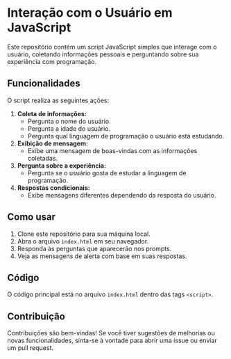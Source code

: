 # Interação com o Usuário em JavaScript

Este repositório contém um script JavaScript simples que interage com o usuário, coletando informações pessoais e perguntando sobre sua experiência com programação.

## Funcionalidades

O script realiza as seguintes ações:

1.  **Coleta de informações:**
    * Pergunta o nome do usuário.
    * Pergunta a idade do usuário.
    * Pergunta qual linguagem de programação o usuário está estudando.
2.  **Exibição de mensagem:**
    * Exibe uma mensagem de boas-vindas com as informações coletadas.
3.  **Pergunta sobre a experiência:**
    * Pergunta se o usuário gosta de estudar a linguagem de programação.
4.  **Respostas condicionais:**
    * Exibe mensagens diferentes dependendo da resposta do usuário.

## Como usar

1.  Clone este repositório para sua máquina local.
2.  Abra o arquivo `index.html` em seu navegador.
3.  Responda às perguntas que aparecerão nos prompts.
4.  Veja as mensagens de alerta com base em suas respostas.

## Código

O código principal está no arquivo `index.html` dentro das tags `<script>`.

## Contribuição
Contribuições são bem-vindas! Se você tiver sugestões de melhorias ou novas funcionalidades, sinta-se à vontade para abrir uma issue ou enviar um pull request.
